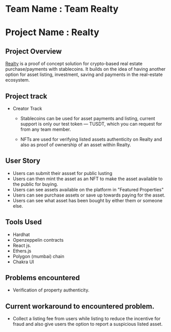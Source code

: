 # Team Name : Team Realty
# Project Name : Realty

## Project Overview
  [Realty](https://realty-app.netlify.app) is a proof of concept solution for crypto-based real estate purchase/payments with stablecoins. It builds on the idea of having another option for asset listing, investment, saving and payments in the real-estate ecosystem.

## Project track 
 - Creator Track 
    - Stablecoins can be used for asset payments and listing, current support is only our test token — TUSDT, which you can request for from any team member.

    - NFTs are used for verifying listed assets authenticity on Realty and also as proof of ownership of an asset within Realty.

## User Story 
- Users can submit their assset for public lusting
- Users can then mint the asset as an NFT to make the asset available to the public for buying.
- Users can see assets available on the platform in "Featured Properties"
- Users can see purchase assets or save up towards paying for the asset.
- Users can see what asset has been bought by either them or someone else.

## Tools Used
- Hardhat
- Openzeppelin contracts 
- React js.
- Ethers.js
- Polygon (mumbai) chain
- Chakra UI


## Problems encountered
- Verification of property authenticity.

## Current workaround to encountered problem.
- Collect a listing fee from users while listing to reduce the incentive for fraud and also give users the option to report a suspicious listed asset.
